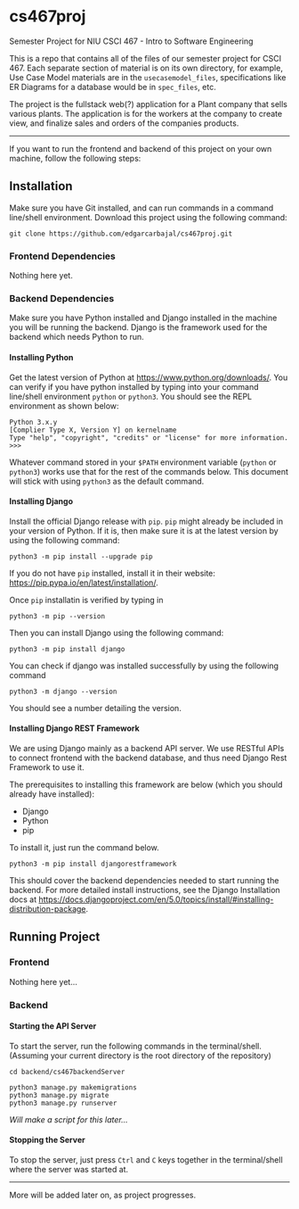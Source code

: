 # cs467proj
Semester Project for NIU CSCI 467 - Intro to Software Engineering

This is a repo that contains all of the files of our semester project for CSCI 467.
Each separate section of material is on its own directory, for example, Use Case Model materials are in the `usecasemodel_files`, specifications like ER Diagrams for a database would be in `spec_files`, etc.

The project is the fullstack web(?) application for a Plant company that sells various plants. The application is for the workers at the company to create view, and finalize sales and orders of the companies products.


---
If you want to run the frontend and backend of this project on your own machine, follow the following steps:

## Installation

Make sure you have Git installed, and can run commands in a command line/shell environment. Download this project using the following command:
```
git clone https://github.com/edgarcarbajal/cs467proj.git
```

### Frontend Dependencies  
Nothing here yet.

### Backend Dependencies  
Make sure you have Python installed and Django installed in the machine you will be running the backend. Django is the framework used for the backend which needs Python to run.

#### Installing Python  
Get the latest version of Python at https://www.python.org/downloads/. You can verify if you have python installed by typing into your command line/shell environment `python` or `python3`. You should see the REPL environment as shown below: 
```
Python 3.x.y
[Complier Type X, Version Y] on kernelname
Type "help", "copyright", "credits" or "license" for more information.
>>> 
```
Whatever command stored in your `$PATH` environment variable (`python` or `python3`) works use that for the rest of the commands below. This document will stick with using `python3` as the default command.

#### Installing Django
Install the official Django release with `pip`. `pip` might already be included in your version of Python. If it is, then make sure it is at the latest version by using the following command: 
```
python3 -m pip install --upgrade pip
```

If you do not have `pip` installed, install it in their website: https://pip.pypa.io/en/latest/installation/.

Once `pip` installatin is verified by typing in 
```
python3 -m pip --version
```

Then you can install Django using the following command:  
```
python3 -m pip install django
```
 
You can check if django was installed successfully by using the following command
```
python3 -m django --version
```
You should see a number detailing the version. 

#### Installing Django REST Framework
We are using Django mainly as a backend API server. We use RESTful APIs to connect frontend with the backend database, and thus need Django Rest Framework to use it.  

The prerequisites to installing this framework are below (which you should already have installed):
- Django
- Python
- pip


To install it, just run the command below.
```
python3 -m pip install djangorestframework
```

This should cover the backend dependencies needed to start running the backend. For more detailed install instructions, see the Django Installation docs at https://docs.djangoproject.com/en/5.0/topics/install/#installing-distribution-package.


## Running Project

### Frontend  
Nothing here yet...

### Backend 

#### Starting the API Server
To start the server, run the following commands in the terminal/shell. (Assuming your current directory is the root directory of the repository)
```
cd backend/cs467backendServer

python3 manage.py makemigrations
python3 manage.py migrate
python3 manage.py runserver
```
*Will make a script for this later...*

#### Stopping the Server
To stop the server, just press `Ctrl` and `C` keys together in the terminal/shell where the server was started at.


---
More will be added later on, as project progresses.
